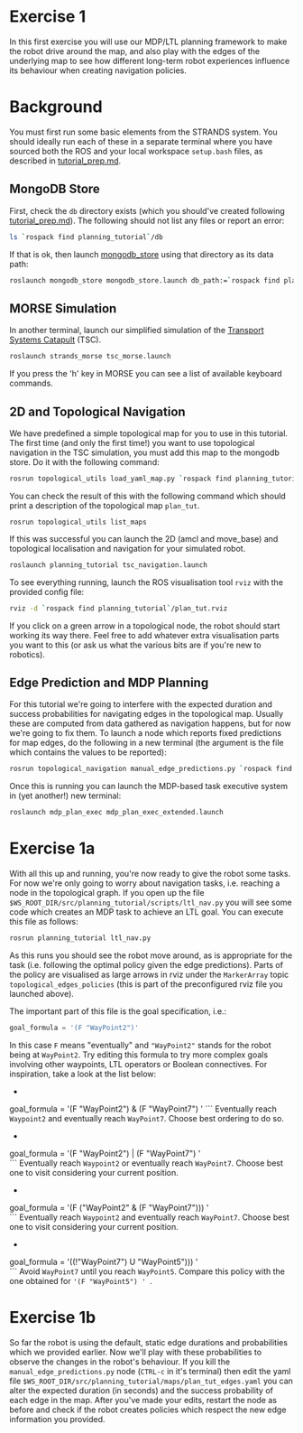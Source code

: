 # Exercise 1

In this first exercise you will use our MDP/LTL planning framework to make the robot drive around the map, and also play with the edges of the underlying map to see how different long-term robot experiences influence its behaviour when creating navigation policies.


# Background

You must first run some basic elements from the STRANDS system. You should ideally run each of these in a separate terminal where you have sourced both the ROS and your local workspace `setup.bash` files, as described in [tutorial_prep.md](./tutorial_prep.md). 

## MongoDB Store

First, check the `db` directory exists (which you should've created following [tutorial_prep.md](./tutorial_prep.md)). The following should not list any files or report an error:

```bash 
ls `rospack find planning_tutorial`/db
```

If that is ok, then launch [mongodb_store](http://wiki.ros.org/mongodb_store) using that directory as its data path:

```bash
roslaunch mongodb_store mongodb_store.launch db_path:=`rospack find planning_tutorial`/db
```

## MORSE Simulation

In another terminal, launch our simplified simulation of the [Transport Systems Catapult](http://ts.catapult.org.uk) (TSC). 

```bash
roslaunch strands_morse tsc_morse.launch 
```

If you press the 'h' key in MORSE you can see a list of available keyboard commands.

## 2D and Topological Navigation

We have predefined a simple topological map for you to use in this tutorial. The first time (and only the first time!) you want to use topological navigation in the TSC simulation, you must add this map to the mongodb store. Do it with the following command:

```bash
rosrun topological_utils load_yaml_map.py `rospack find planning_tutorial`/maps/plan_tut_top_map.yaml
```

You can check the result of this with the following command which should print a description of the topological map `plan_tut`.

```
rosrun topological_utils list_maps 
```

If this was successful you can launch the 2D (amcl and move_base) and topological localisation and navigation for your simulated robot.

```bash
roslaunch planning_tutorial tsc_navigation.launch
```

To see everything running, launch the ROS visualisation tool `rviz` with the provided config file:

```bash
rviz -d `rospack find planning_tutorial`/plan_tut.rviz
```

If you click on a green arrow in a topological node, the robot should start working its way there. Feel free to add whatever extra visualisation parts you want to this (or ask us what the various bits are if you're new to robotics).


## Edge Prediction and MDP Planning

For this tutorial we're going to interfere with the expected duration and success probabilities for navigating edges in the topological map. Usually these are computed from data gathered as navigation happens, but for now we're going to fix them. To launch a node which reports fixed predictions for map edges, do the following in a new terminal (the argument is the file which contains the values to be reported):

```bash
rosrun topological_navigation manual_edge_predictions.py `rospack find planning_tutorial`/maps/plan_tut_edges.yaml
```

Once this is running you can launch the MDP-based task executive system in (yet another!) new terminal:

```bash
roslaunch mdp_plan_exec mdp_plan_exec_extended.launch
```


# Exercise 1a

With all this up and running, you're now ready to give the robot some tasks. For now we're only going to worry about navigation tasks, i.e. reaching a node in the topological graph. If you open up the file `$WS_ROOT_DIR/src/planning_tutorial/scripts/ltl_nav.py` you will see some code which creates an MDP task to achieve an LTL goal. You can execute this file as follows:

```bash
rosrun planning_tutorial ltl_nav.py
```

As this runs you should see the robot move around, as is appropriate for the task (i.e. following the optimal policy given the edge predictions). Parts of the policy are visualised as large arrows in rviz under the `MarkerArray` topic `topological_edges_policies` (this is part of the preconfigured rviz file you launched above). 

The important part of this file is the goal specification, i.e.:

```python
goal_formula = '(F "WayPoint2")'
```

In this case `F` means "eventually" and `"WayPoint2"` stands for the robot being at `WayPoint2`. Try editing this formula to try more complex goals involving other waypoints, LTL operators or Boolean connectives. For inspiration, take a look at the list below:

* ```python
goal_formula = '(F "WayPoint2") & (F "WayPoint7") ' 
``` Eventually reach `Waypoint2` and eventually reach `WayPoint7`. Choose best ordering to do so.

* ```python
goal_formula = '(F "WayPoint2") | (F "WayPoint7") '  
``` Eventually reach `Waypoint2` or eventually reach `WayPoint7`. Choose best  one to visit considering your current position.

* ```python
goal_formula = '(F ("WayPoint2" & (F "WayPoint7"))) '  
``` Eventually reach `Waypoint2` and eventually reach `WayPoint7`. Choose best  one to visit considering your current position.

* ```python
goal_formula = '((!"WayPoint7") U "WayPoint5"))) '  
``` Avoid `WayPoint7` until you reach `WayPoint5`. Compare this policy with  the one obtained for `` '(F "WayPoint5") '  ``.

# Exercise 1b

So far the robot is using the default, static edge durations and probabilities which we provided earlier. Now we'll play with these probabilities to observe the changes in the robot's behaviour. If you kill the `manual_edge_predictions.py` node (`CTRL-c` in it's terminal) then edit the yaml file  `$WS_ROOT_DIR/src/planning_tutorial/maps/plan_tut_edges.yaml` you can alter the expected duration (in seconds) and the success probability of each edge in the map. After you've made your edits, restart the node as before and check if the robot creates policies which respect the new edge information you provided.




